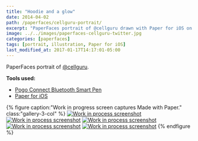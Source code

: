```yaml
---
title: "Hoodie and a glow"
date: 2014-04-02
path: /paperfaces/cellguru-portrait/
excerpt: "PaperFaces portrait of @cellguru drawn with Paper for iOS on an iPad."
image: ../../images/paperfaces-cellguru-twitter.jpg
categories: [paperfaces]
tags: [portrait, illustration, Paper for iOS]
last_modified_at: 2017-01-17T14:17:01-05:00
---
```


PaperFaces portrait of [@cellguru](https://twitter.com/cellguru).

**Tools used:**

- [Pogo Connect Bluetooth Smart Pen](https://www.amazon.com/gp/product/B009K448L4/ref=as_li_ss_tl?ie=UTF8&camp=1789&creative=390957&creativeASIN=B009K448L4&linkCode=as2&tag=mademist-20)
- [Paper for iOS](https://paper.bywetransfer.com/)

{% figure caption:"Work in progress screen captures Made with Paper." class:"gallery-3-col" %}
[![Work in process screenshot](../../images/paperfaces-cellguru-process-1-600.jpg)](../../images/paperfaces-cellguru-process-1-lg.jpg)
[![Work in process screenshot](../../images/paperfaces-cellguru-process-2-600.jpg)](../../images/paperfaces-cellguru-process-2-lg.jpg)
[![Work in process screenshot](../../images/paperfaces-cellguru-process-3-600.jpg)](../../images/paperfaces-cellguru-process-3-lg.jpg)
[![Work in process screenshot](../../images/paperfaces-cellguru-process-4-600.jpg)](../../images/paperfaces-cellguru-process-4-lg.jpg)
[![Work in process screenshot](../../images/paperfaces-cellguru-process-5-600.jpg)](../../images/paperfaces-cellguru-process-5-lg.jpg)
{% endfigure %}
